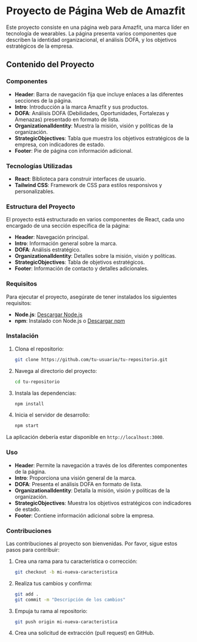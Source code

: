 # Proyecto de Página Web de Amazfit

Este proyecto consiste en una página web para Amazfit, una marca líder en tecnología de wearables. La página presenta varios componentes que describen la identidad organizacional, el análisis DOFA, y los objetivos estratégicos de la empresa.

## Contenido del Proyecto

### Componentes

- **Header**: Barra de navegación fija que incluye enlaces a las diferentes secciones de la página.
- **Intro**: Introducción a la marca Amazfit y sus productos.
- **DOFA**: Análisis DOFA (Debilidades, Oportunidades, Fortalezas y Amenazas) presentado en formato de lista.
- **OrganizationalIdentity**: Muestra la misión, visión y políticas de la organización.
- **StrategicObjectives**: Tabla que muestra los objetivos estratégicos de la empresa, con indicadores de estado.
- **Footer**: Pie de página con información adicional.

### Tecnologías Utilizadas

- **React**: Biblioteca para construir interfaces de usuario.
- **Tailwind CSS**: Framework de CSS para estilos responsivos y personalizables.

### Estructura del Proyecto

El proyecto está estructurado en varios componentes de React, cada uno encargado de una sección específica de la página:

- **Header**: Navegación principal.
- **Intro**: Información general sobre la marca.
- **DOFA**: Análisis estratégico.
- **OrganizationalIdentity**: Detalles sobre la misión, visión y políticas.
- **StrategicObjectives**: Tabla de objetivos estratégicos.
- **Footer**: Información de contacto y detalles adicionales.

### Requisitos

Para ejecutar el proyecto, asegúrate de tener instalados los siguientes requisitos:

- **Node.js**: [Descargar Node.js](https://nodejs.org/)
- **npm**: Instalado con Node.js o [Descargar npm](https://www.npmjs.com/)

### Instalación

1. Clona el repositorio:
    ```bash
    git clone https://github.com/tu-usuario/tu-repositorio.git
    ```
2. Navega al directorio del proyecto:
    ```bash
    cd tu-repositorio
    ```
3. Instala las dependencias:
    ```bash
    npm install
    ```
4. Inicia el servidor de desarrollo:
    ```bash
    npm start
    ```

La aplicación debería estar disponible en `http://localhost:3000`.

### Uso

- **Header**: Permite la navegación a través de los diferentes componentes de la página.
- **Intro**: Proporciona una visión general de la marca.
- **DOFA**: Presenta el análisis DOFA en formato de lista.
- **OrganizationalIdentity**: Detalla la misión, visión y políticas de la organización.
- **StrategicObjectives**: Muestra los objetivos estratégicos con indicadores de estado.
- **Footer**: Contiene información adicional sobre la empresa.

### Contribuciones

Las contribuciones al proyecto son bienvenidas. Por favor, sigue estos pasos para contribuir:

1. Crea una rama para tu característica o corrección:
    ```bash
    git checkout -b mi-nueva-caracteristica
    ```
2. Realiza tus cambios y confirma:
    ```bash
    git add .
    git commit -m "Descripción de los cambios"
    ```
3. Empuja tu rama al repositorio:
    ```bash
    git push origin mi-nueva-caracteristica
    ```
4. Crea una solicitud de extracción (pull request) en GitHub.



